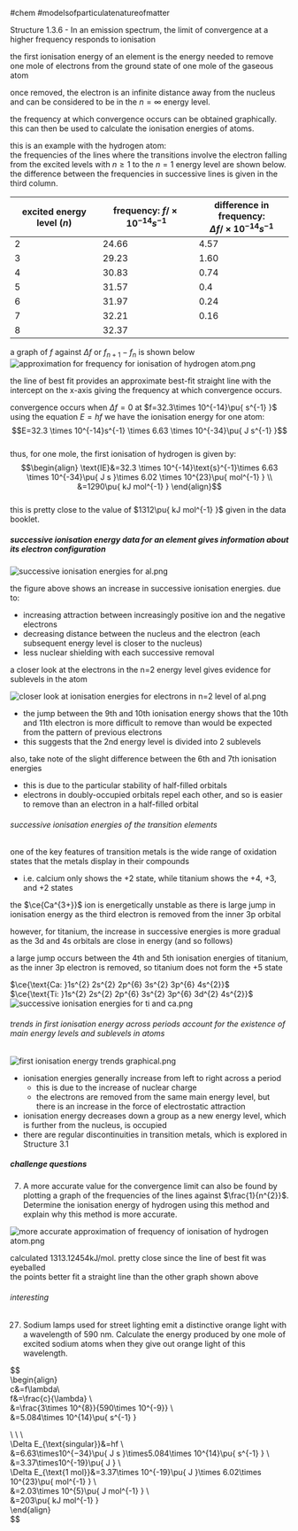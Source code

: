 #chem #modelsofparticulatenatureofmatter  
  
Structure 1.3.6 - In an emission spectrum, the limit of convergence at a higher frequency responds to ionisation  
  
the first ionisation energy of an element is the energy needed to remove one mole of electrons from the ground state of one mole of the gaseous atom  
  
once removed, the electron is an infinite distance away from the nucleus and can be considered to be in the $n=\infty$ energy level.  
  
the frequency at which convergence occurs can be obtained graphically. this can then be used to calculate the ionisation energies of atoms.  
  
this is an example with the hydrogen atom:  
the frequencies of the lines where the transitions involve the electron falling from the excited levels with $n\geq 1\text{ to the }n=1$ energy level are shown below. the difference between the frequencies in successive lines is given in the third column.  
  
| excited energy level ($n$) | frequency: $f/\times10^{-14}s^{-1}$ | difference in frequency:<br>$\Delta f/\times 10^{-14}s^{-1}$ |  
| -------------------------- | ----------------------------------- | ------------------------------------------------------------ |  
| 2                          | 24.66                               | 4.57                                                         |  
| 3                          | 29.23                               | 1.60                                                         |  
| 4                          | 30.83                               | 0.74                                                         |  
| 5                          | 31.57                               | 0.4                                                          |  
| 6                          | 31.97                               | 0.24                                                         |  
| 7                          | 32.21                               | 0.16                                                         |  
| 8                          | 32.37                               |                                                              |  
  
a graph of $f$ against $\Delta f\text{ or }f_{n+1}-f_{n}$ is shown below  
![approximation for frequency for ionisation of hydrogen atom.png](Media/1%20Structure/1.1/3%20electron%20configuration/approximation%20for%20frequency%20for%20ionisation%20of%20hydrogen%20atom.png)  
  
the line of best fit provides an approximate best-fit straight line with the intercept on the x-axis giving the frequency at which convergence occurs.  
  
convergence occurs when $\Delta f=0$ at $f=32.3\times 10^{-14}\pu{ s^{-1} }$  
using the equation $E=hf$ we have the ionisation energy for one atom:  
$$E=32.3 \times 10^{-14}s^{-1} \times 6.63 \times 10^{-34}\pu{ J s^{-1} }$$  
thus, for one mole, the first ionisation of hydrogen is given by:  
$$\begin{align}  
\text{IE}&=32.3 \times 10^{-14}\text{s}^{-1}\times 6.63 \times 10^{-34}\pu{ J s }\times 6.02 \times 10^{23}\pu{ mol^{-1} } \\  
&=1290\pu{ kJ mol^{-1} }  
\end{align}$$  
this is pretty close to the value of $1312\pu{ kJ mol^{-1} }$ given in the data booklet.  
  
##### successive ionisation energy data for an element gives information about its electron configuration  
  
![successive ionisation energies for al.png](Media/1%20Structure/1.1/3%20electron%20configuration/successive%20ionisation%20energies%20for%20al.png)  
  
the figure above shows an increase in successive ionisation energies. due to:  
- increasing attraction between increasingly positive ion and the negative electrons  
- decreasing distance between the nucleus and the electron (each subsequent energy level is closer to the nucleus)  
- less nuclear shielding with each successive removal  
  
  
  
a closer look at the electrons in the n=2 energy level gives evidence for sublevels in the atom  
  
![closer look at ionisation energies for electrons in n=2 level of al.png](Media/1%20Structure/1.1/3%20electron%20configuration/closer%20look%20at%20ionisation%20energies%20for%20electrons%20in%20n=2%20level%20of%20al.png)  
  
- the jump between the 9th and 10th ionisation energy shows that the 10th and 11th electron is more difficult to remove than would be expected from the pattern of previous electrons  
- this suggests that the 2nd energy level is divided into 2 sublevels  
  
also, take note of the slight difference between the 6th and 7th ionisation energies  
- this is due to the particular stability of half-filled orbitals  
- electrons in doubly-occupied orbitals repel each other, and so is easier to remove than an electron in a half-filled orbital  
  
  
###### successive ionisation energies of the transition elements  
  
one of the key features of transition metals is the wide range of oxidation states that the metals display in their compounds  
  
- i.e. calcium only shows the +2 state, while titanium shows the +4, +3, and +2 states  
  
the $\ce{Ca^{3+}}$ ion is energetically unstable as there is large jump in ionisation energy as the third electron is removed from the inner 3p orbital  
  
however, for titanium, the increase in successive energies is more gradual as the 3d and 4s orbitals are close in energy (and so follows)  
  
a large jump occurs between the 4th and 5th ionisation energies of titanium, as the inner 3p electron is removed, so titanium does not form the +5 state  
  
$\ce{\text{Ca: }1s^{2} 2s^{2} 2p^{6} 3s^{2} 3p^{6} 4s^{2}}$  
$\ce{\text{Ti: }1s^{2} 2s^{2} 2p^{6} 3s^{2} 3p^{6} 3d^{2} 4s^{2}}$  
![successive ionisation energies for ti and ca.png](Media/1%20Structure/1.1/3%20electron%20configuration/successive%20ionisation%20energies%20for%20ti%20and%20ca.png)  
  
###### trends in first ionisation energy across periods account for the existence of main energy levels and sublevels in atoms  
  
![first ionisation energy trends graphical.png](Media/1%20Structure/1.1/3%20electron%20configuration/first%20ionisation%20energy%20trends%20graphical.png)  
  
- ionisation energies generally increase from left to right across a period  
	- this is due to the increase of nuclear charge  
	- the electrons are removed from the same main energy level, but there is an increase in the force of electrostatic attraction  
- ionisation energy decreases down a group as a new energy level, which is further from the nucleus, is occupied  
- there are regular discontinuities in transition metals, which is explored in Structure 3.1  
  
##### challenge questions  
7. A more accurate value for the convergence limit can also be found by plotting a graph of the frequencies of the lines against $\frac{1}{n^{2}}$. Determine the ionisation energy of hydrogen using this method and explain why this method is more accurate.  
  
![more accurate approximation of frequency of ionisation of hydrogen atom.png](Media/1%20Structure/1.1/3%20electron%20configuration/more%20accurate%20approximation%20of%20frequency%20of%20ionisation%20of%20hydrogen%20atom.png)  
  
calculated 1313.12454kJ/mol. pretty close since the line of best fit was eyeballed  
the points better fit a straight line than the other graph shown above  
  
###### interesting  
27. Sodium lamps used for street lighting emit a distinctive orange light with a wavelength of 590 nm. Calculate the energy produced by one mole of excited sodium atoms when they give out orange light of this wavelength.  
  
$$  
\begin{align}  
c&=f\lambda\\   
f&=\frac{c}{\lambda} \\  
&=\frac{3\times 10^{8}}{590\times 10^{-9}} \\  
&=5.084\times 10^{14}\pu{ s^{-1} }  
  
\\ \\ \\  
\Delta E_{\text{singular}}&=hf \\  
&=6.63\times10^{−34}\pu{ J s }\times5.084\times 10^{14}\pu{ s^{-1} } \\  
&=3.37\times10^{-19}\pu{ J } \\  
\Delta E_{\text{1 mol}}&=3.37\times 10^{-19}\pu{ J }\times 6.02\times 10^{23}\pu{ mol^{-1} } \\  
&=2.03\times 10^{5}\pu{ J mol^{-1} } \\  
&=203\pu{ kJ mol^{-1} }  
\end{align}  
$$  
